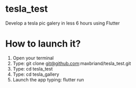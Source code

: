 # tesla_test
Develop a tesla pic galery in less 6 hours using Flutter

# How to launch it?
1) Open your terminal
2) Type: git clone git@github.com:maxbriand/tesla_test.git
3) Type: cd tesla_test
4) Type: cd tesla_gallery
5) Launch the app typing: flutter run
